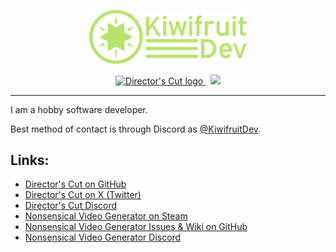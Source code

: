 <p align="center">
  <a href="https://github.com/KiwifruitDev/">
    <img width="50%" src="/branding/kiwifruitdev_logo_green.png"/>
  </a>
</p>

<div align="center">
  <a href="https://github.com/KiwifruitDev/DirectorsCut">
    <img width=25% alt="Director's Cut logo" src="https://i.imgur.com/iHJVGEZ.png">
  </a>
  &nbsp;
  <a href="https://github.com/KiwifruitDev/NonsensicalVideoGenerator">
    <img src="https://raw.githubusercontent.com/KiwifruitDev/NonsensicalVideoGenerator/main/branding/4x/nvg-logo.png"/>
  </a>
</div>

-----

I am a hobby software developer.

Best method of contact is through Discord as [@KiwifruitDev](https://discord.com/users/728082336536854559).

## Links:

- [Director's Cut on GitHub](https://github.com/KiwifruitDev/DirectorsCut)
- [Director's Cut on X (Twitter)](https://twitter.com/SFMDirectorsCut)
- [Director's Cut Discord](https://discord.gg/3X3teNecWs)
- [Nonsensical Video Generator on Steam](https://store.steampowered.com/app/2516360/Nonsensical_Video_Generator/)
- [Nonsensical Video Generator Issues & Wiki on GitHub](https://github.com/KiwifruitDev/NonsensicalVideoGenerator)
- [Nonsensical Video Generator Discord](https://discord.com/servers/nonsensical-video-generator-641428540486844417)
